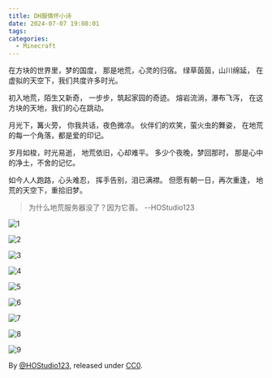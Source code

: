 ```yaml
---
title: DH服情怀小诗
date: 2024-07-07 19:08:01
tags:
categories:
  - Minecraft
---
```

在方块的世界里，梦的国度，
那是地荒，心灵的归宿。
绿草茵茵，山川绵延，
在虚拟的天空下，我们共度许多时光。

初入地荒，陌生又新奇，
一步步，筑起家园的奇迹。
熔岩流淌，瀑布飞泻，
在这方块的天地，我们的心在跳动。

月光下，篝火旁，
你我共话，夜色微凉。
伙伴们的欢笑，萤火虫的舞姿，
在地荒的每一个角落，都是爱的印记。

岁月如梭，时光易逝，
地荒依旧，心却难平。
多少个夜晚，梦回那时，
那是心中的净土，不舍的记忆。

如今人人跑路，心头难忍，
挥手告别，泪已满襟。
但愿有朝一日，再次重逢，
地荒的天空下，重拾旧梦。

> 为什么地荒服务器没了？因为它善。 --HOStudio123

![1](images/DH-Poem/1.jpg)

![2](images/DH-Poem/2.jpg)

![3](images/DH-Poem/3.jpg)

![4](images/DH-Poem/4.jpg)

![5](images/DH-Poem/5.jpg)

![6](images/DH-Poem/6.jpg)

![7](images/DH-Poem/7.jpg)

![8](images/DH-Poem/8.jpg)

![9](images/DH-Poem/9.jpg)

By [@HOStudio123](https://github.com/HOStudio123), released under [CC0](https://creativecommons.org/public-domain/cc0/).
